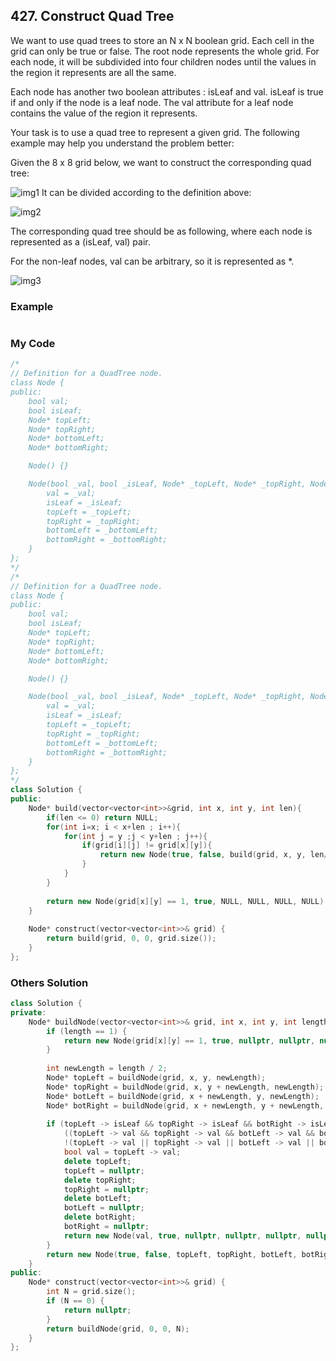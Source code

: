 ## 427. Construct Quad Tree

We want to use quad trees to store an N x N boolean grid. Each cell in the grid can only be true or false. The root node represents the whole grid. For each node, it will be subdivided into four children nodes until the values in the region it represents are all the same.

Each node has another two boolean attributes : isLeaf and val. isLeaf is true if and only if the node is a leaf node. The val attribute for a leaf node contains the value of the region it represents.

Your task is to use a quad tree to represent a given grid. The following example may help you understand the problem better:

Given the 8 x 8 grid below, we want to construct the corresponding quad tree:

![img1](https://s3-lc-upload.s3.amazonaws.com/uploads/2018/02/01/962_grid.png "img1")
It can be divided according to the definition above:

![img2](https://s3-lc-upload.s3.amazonaws.com/uploads/2018/02/01/962_grid_divided.png "img2")

The corresponding quad tree should be as following, where each node is represented as a (isLeaf, val) pair.

For the non-leaf nodes, val can be arbitrary, so it is represented as \*.

![img3](https://s3-lc-upload.s3.amazonaws.com/uploads/2018/02/01/962_quad_tree.png "img3")

### Example
```
```

### My Code
```C++
/*
// Definition for a QuadTree node.
class Node {
public:
    bool val;
    bool isLeaf;
    Node* topLeft;
    Node* topRight;
    Node* bottomLeft;
    Node* bottomRight;

    Node() {}

    Node(bool _val, bool _isLeaf, Node* _topLeft, Node* _topRight, Node* _bottomLeft, Node* _bottomRight) {
        val = _val;
        isLeaf = _isLeaf;
        topLeft = _topLeft;
        topRight = _topRight;
        bottomLeft = _bottomLeft;
        bottomRight = _bottomRight;
    }
};
*/
/*
// Definition for a QuadTree node.
class Node {
public:
    bool val;
    bool isLeaf;
    Node* topLeft;
    Node* topRight;
    Node* bottomLeft;
    Node* bottomRight;

    Node() {}

    Node(bool _val, bool _isLeaf, Node* _topLeft, Node* _topRight, Node* _bottomLeft, Node* _bottomRight) {
        val = _val;
        isLeaf = _isLeaf;
        topLeft = _topLeft;
        topRight = _topRight;
        bottomLeft = _bottomLeft;
        bottomRight = _bottomRight;
    }
};
*/
class Solution {
public:
    Node* build(vector<vector<int>>&grid, int x, int y, int len){
        if(len <= 0) return NULL;
        for(int i=x; i < x+len ; i++){
            for(int j = y ;j < y+len ; j++){
                if(grid[i][j] != grid[x][y]){
                    return new Node(true, false, build(grid, x, y, len/2), build(grid, x, y+len/2, len/2), build(grid, x+len/2, y, len/2), build(grid, x+len/2, y+len/2, len/2));
                }
            }
        }
        
        return new Node(grid[x][y] == 1, true, NULL, NULL, NULL, NULL);
    }
    
    Node* construct(vector<vector<int>>& grid) {
        return build(grid, 0, 0, grid.size());
    }
};
```

### Others Solution
```C++
class Solution {
private:
    Node* buildNode(vector<vector<int>>& grid, int x, int y, int length) {
        if (length == 1) {
            return new Node(grid[x][y] == 1, true, nullptr, nullptr, nullptr, nullptr);
        }
        
        int newLength = length / 2;
        Node* topLeft = buildNode(grid, x, y, newLength);
        Node* topRight = buildNode(grid, x, y + newLength, newLength);
        Node* botLeft = buildNode(grid, x + newLength, y, newLength);
        Node* botRight = buildNode(grid, x + newLength, y + newLength, newLength);
        
        if (topLeft -> isLeaf && topRight -> isLeaf && botRight -> isLeaf && botLeft -> isLeaf &&
            ((topLeft -> val && topRight -> val && botLeft -> val && botRight -> val) ||
            !(topLeft -> val || topRight -> val || botLeft -> val || botRight -> val))) {
            bool val = topLeft -> val;
            delete topLeft;
            topLeft = nullptr;
            delete topRight;
            topRight = nullptr;
            delete botLeft;
            botLeft = nullptr;
            delete botRight;
            botRight = nullptr;
            return new Node(val, true, nullptr, nullptr, nullptr, nullptr);
        }
        return new Node(true, false, topLeft, topRight, botLeft, botRight);
    }
public:
    Node* construct(vector<vector<int>>& grid) {
        int N = grid.size();
        if (N == 0) {
            return nullptr;
        }
        return buildNode(grid, 0, 0, N);
    }
};
```


